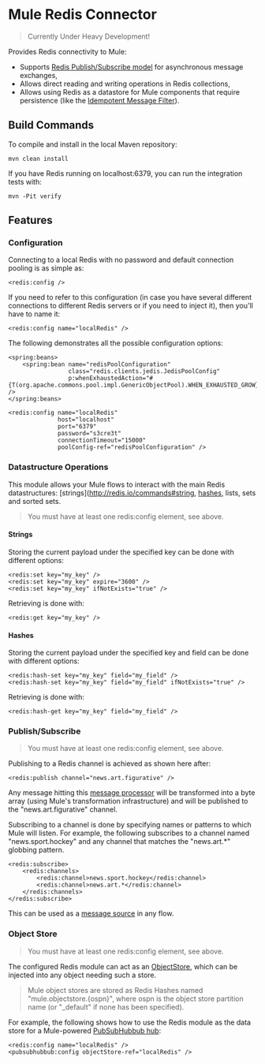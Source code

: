 Mule Redis Connector
====================

> Currently Under Heavy Development!

Provides Redis connectivity to Mule:

- Supports [Redis Publish/Subscribe model](http://redis.io/topics/pubsub) for asynchronous message exchanges,
- Allows direct reading and writing operations in Redis collections,  
- Allows using Redis as a datastore for Mule components that require persistence (like the [Idempotent Message Filter](http://www.mulesoft.org/documentation/display/MULE3USER/Routing+Message+Processors#RoutingMessageProcessors-IdempotentMessageFilter)).

Build Commands
--------------

To compile and install in the local Maven repository:

    mvn clean install  

If you have Redis running on localhost:6379, you can run the integration tests with:

    mvn -Pit verify


Features
--------

### Configuration

Connecting to a local Redis with no password and default connection pooling is as simple as:

    <redis:config />
    
If you need to refer to this configuration (in case you have several different connections to different Redis servers or if you need to inject it), then you'll have to name it:

    <redis:config name="localRedis" />

The following demonstrates all the possible configuration options:

    <spring:beans>
        <spring:bean name="redisPoolConfiguration"
                     class="redis.clients.jedis.JedisPoolConfig"
                     p:whenExhaustedAction="#{T(org.apache.commons.pool.impl.GenericObjectPool).WHEN_EXHAUSTED_GROW}" />
    </spring:beans>
    
    <redis:config name="localRedis"
                  host="localhost"
                  port="6379"
                  password="s3cre3t"
                  connectionTimeout="15000"
                  poolConfig-ref="redisPoolConfiguration" />


### Datastructure Operations

This module allows your Mule flows to interact with the main Redis datastructures: [strings](http://redis.io/commands#string, [hashes](http://redis.io/commands#hash), lists, sets and sorted sets.

> You must have at least one redis:config element, see above.

#### Strings

Storing the current payload under the specified key can be done with different options:

    <redis:set key="my_key" />
    <redis:set key="my_key" expire="3600" />
    <redis:set key="my_key" ifNotExists="true" />

Retrieving is done with:

    <redis:get key="my_key" />

#### Hashes

Storing the current payload under the specified key and field can be done with different options:

    <redis:hash-set key="my_key" field="my_field" />
    <redis:hash-set key="my_key" field="my_field" ifNotExists="true" />

Retrieving is done with:

    <redis:hash-get key="my_key" field="my_field" />

### Publish/Subscribe

> You must have at least one redis:config element, see above.

Publishing to a Redis channel is achieved as shown here after:

    <redis:publish channel="news.art.figurative" />

Any message hitting this [message processor](http://www.mulesoft.org/documentation/display/MULE3USER/Message+Sources+and+Message+Processors#MessageSourcesandMessageProcessors-MessageProcessors) will be transformed into a byte array (using Mule's transformation infrastructure) and will be published to the "news.art.figurative" channel.

Subscribing to a channel is done by specifying names or patterns to which Mule will listen. For example, the following subscribes to a channel named "news.sport.hockey" and any channel that matches the "news.art.*" globbing pattern.

    <redis:subscribe>
        <redis:channels>
            <redis:channel>news.sport.hockey</redis:channel>
            <redis:channel>news.art.*</redis:channel>
        </redis:channels>
    </redis:subscribe>

This can be used as a [message source](http://www.mulesoft.org/documentation/display/MULE3USER/Message+Sources+and+Message+Processors#MessageSourcesandMessageProcessors-MessageSources) in any flow. 


### Object Store

> You must have at least one redis:config element, see above.

The configured Redis module can act as an [ObjectStore](http://www.mulesoft.org/docs/site/current3/apidocs/index.html?org/mule/api/store/ObjectStore.html), which can be injected into any object needing such a store.

> Mule object stores are stored as Redis Hashes named "mule.objectstore.{ospn}", where ospn is the object store partition name (or "_default" if none has been specified).

For example, the following shows how to use the Redis module as the data store for a Mule-powered [PubSubHubbub hub](https://github.com/mulesoft/mule-module-pubsubhubbub):

    <redis:config name="localRedis" />
    <pubsubhubbub:config objectStore-ref="localRedis" />
